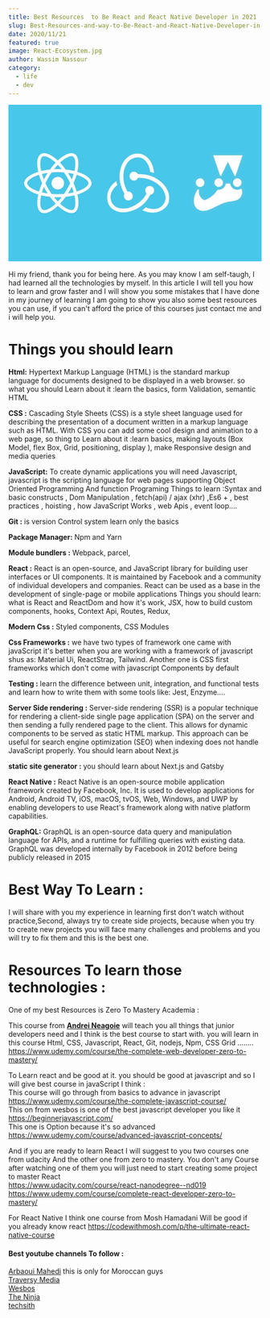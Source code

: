 ```yaml
---
title: Best Resources  to Be React and React Native Developer in 2021
slug: Best-Resources-and-way-to-Be-React-and-React-Native-Developer-in-2021
date: 2020/11/21
featured: true
image: React-Ecosystem.jpg
author: Wassim Nassour
category:
  - life
  - dev
---
```


![Best Resources  to Be React and React Native Developer in 2021](React-Ecosystem.jpg)

Hi my friend, thank you for being here. As you may know I am self-taugh, I had learned all the technologies by myself. In this article I will tell you how to learn and grow faster and I will show you some mistakes that I have done in my journey of learning I am going to show you also some best resources you can use, if you can't afford the price of this courses just contact me and i will help you.

# Things you should learn

**Html:** Hypertext Markup Language (HTML) is the standard markup language for documents designed to be displayed in a web browser. so what you should Learn about it :learn the basics, form Validation, semantic HTML

**CSS :** Cascading Style Sheets (CSS) is a style sheet language used for describing the presentation of a document written in a markup language such as HTML. With CSS you can add some cool design and animation to a web page, so thing to Learn about it :learn basics, making layouts (Box Model, flex Box, Grid, positioning, display ), make Responsive design and media queries

**JavaScript:** To create dynamic applications you will need Javascript, javascript is the scripting language for web pages supporting Object Oriented Programming And function Programing Things to learn :Syntax and basic constructs , Dom Manipulation , fetch(api) / ajax (xhr) ,Es6 + , best practices , hoisting , how JavaScript Works , web Apis , event loop....

**Git :** is version Control system learn only the basics

**Package Manager:** Npm and Yarn

**Module bundlers :** Webpack, parcel,

**React :** React is an open-source, and JavaScript library for building user interfaces or UI components. It is maintained by Facebook and a community of individual developers and companies. React can be used as a base in the development of single-page or mobile applications
Things you should learn: what is React and ReactDom and how it's work, JSX, how to build custom components, hooks, Context Api, Routes, Redux,

**Modern Css :** Styled components, CSS Modules

**Css Frameworks :** we have two types of framework one came with javaScript it's better when you are working with a framework of javascript shus as: Material Ui, ReactStrap, Tailwind. Another one is CSS first frameworks which don't come with javascript Components by default

**Testing :** learn the difference between unit, integration, and functional tests and learn how to write them with some tools like: Jest, Enzyme....

**Server Side rendering :** Server-side rendering (SSR) is a popular technique for rendering a client-side single page application (SPA) on the server and then sending a fully rendered page to the client. This allows for dynamic components to be served as static HTML markup. This approach can be useful for search engine optimization (SEO) when indexing does not handle JavaScript properly. You should learn about Next.js

**static site generator :** you should learn about Next.js and Gatsby

**React Native :** React Native is an open-source mobile application framework created by Facebook, Inc. It is used to develop applications for Android, Android TV, iOS, macOS, tvOS, Web, Windows, and UWP by enabling developers to use React's framework along with native platform capabilities.

**GraphQL:** GraphQL is an open-source data query and manipulation language for APIs, and a runtime for fulfilling queries with existing data. GraphQL was developed internally by Facebook in 2012 before being publicly released in 2015

# Best Way To Learn :

I will share with you my experience in learning first don't watch without practice,Second, always try to create side projects, because when you try to create new projects you will face many challenges and problems and you will try to fix them and this is the best one.

# Resources To learn those technologies :

One of my best Resources is Zero To Mastery Academia :

This course from [**Andrei Neagoie**](https://www.udemy.com/user/andrei-neagoie/) will teach you all things that junior developers need and I think is the best course to start with. you will learn in this course Html, CSS, Javascript, React, Git, nodejs, Npm, CSS Grid ........
<https://www.udemy.com/course/the-complete-web-developer-zero-to-mastery/>

To Learn react and be good at it. you should be good at javascript and so I will give best course in javaScript I think :
<br />
This course will go through from basics to advance in javascript
<https://www.udemy.com/course/the-complete-javascript-course/>
<br />
This on from wesbos is one of the best javascript developer you like it <br />
<https://beginnerjavascript.com/>
<br />
This one is Option because it's so advanced<br />
<https://www.udemy.com/course/advanced-javascript-concepts/>

And if you are ready to learn React I will suggest to you two courses one from udacity And the other one from zero to mastery. You don't any Course after watching one of them you will just need to start creating some project to master React <br />
<https://www.udacity.com/course/react-nanodegree--nd019><br />
<https://www.udemy.com/course/complete-react-developer-zero-to-mastery/>

For React Native I think one course from Mosh Hamadani Will be good if you already know react
<https://codewithmosh.com/p/the-ultimate-react-native-course>

#### Best youtube channels To follow :

[ Arbaoui Mahedi](https://www.youtube.com/channel/UC6u-1b7VOVIC8LuJpnTNhOg)
this is only for Moroccan guys <br />
[Traversy Media](https://www.youtube.com/user/TechGuyWeb) <br />
[Wesbos](https://www.youtube.com/user/wesbos) <br />
[ The Ninja](https://www.youtube.com/channel/UCW5YeuERMmlnqo4oq8vwUpg) <br />
[techsith](https://www.youtube.com/user/techSithTube) <br />
